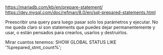 https://mariadb.com/kb/en/prepare-statement/
https://dev.mysql.com/doc/refman/8.0/en/sql-prepared-statements.html

Preescribir una query para luego pasar solo los parámetros y ejecutar.
No me queda claro si son statements que puedes dejar permanentemente y usar, o están pensados para crearlos, usarlos y destruirlos.


Mirar cuantos tenemos:
SHOW GLOBAL STATUS LIKE '%prepared_stmt_count%';
